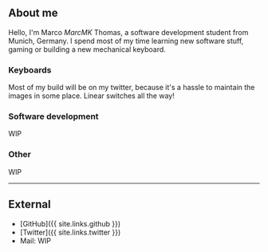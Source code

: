 ## About me

Hello, I'm Marco _MarcMK_ Thomas, a software development student from Munich, Germany.
I spend most of my time learning new software stuff, gaming or building a new mechanical keyboard.

### Keyboards
Most of my build will be on my twitter, because it's a hassle to maintain the
images in some place.
Linear switches all the way!

### Software development
WIP

### Other
WIP

* * *

## External

* [GitHub]({{ site.links.github }})
* [Twitter]({{ site.links.twitter }})
* Mail: WIP
